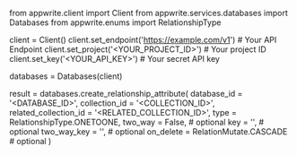 from appwrite.client import Client
from appwrite.services.databases import Databases
from appwrite.enums import RelationshipType

client = Client()
client.set_endpoint('https://example.com/v1') # Your API Endpoint
client.set_project('<YOUR_PROJECT_ID>') # Your project ID
client.set_key('<YOUR_API_KEY>') # Your secret API key

databases = Databases(client)

result = databases.create_relationship_attribute(
    database_id = '<DATABASE_ID>',
    collection_id = '<COLLECTION_ID>',
    related_collection_id = '<RELATED_COLLECTION_ID>',
    type = RelationshipType.ONETOONE,
    two_way = False, # optional
    key = '', # optional
    two_way_key = '', # optional
    on_delete = RelationMutate.CASCADE # optional
)
